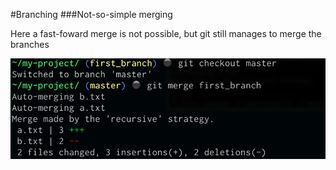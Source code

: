 #Branching
###Not-so-simple merging

Here a fast-foward merge is not possible, but git still manages to merge the branches

![](img/branching/merge.png)

